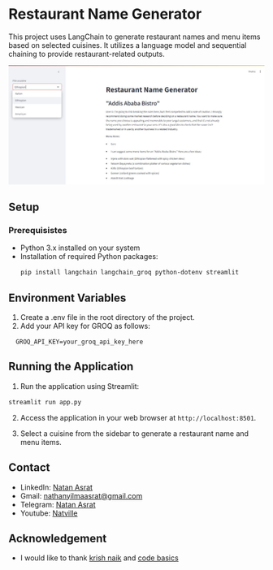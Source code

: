 # Restaurant Name Generator
This project uses LangChain to generate restaurant names and menu items based on selected cuisines. It utilizes a language model and sequential chaining to provide restaurant-related outputs.

![screenshot](./screenshot.jpg)
## Setup
### Prerequisistes
- Python 3.x installed on your system
- Installation of required Python packages:
  ```bash
  pip install langchain langchain_groq python-dotenv streamlit

## Environment Variables
 1. Create a .env file in the root directory of the project.
 2. Add your API key for GROQ as follows:
 ```plaintext
   GROQ_API_KEY=your_groq_api_key_here
   ```
## Running the Application

 1. Run the application using Streamlit:
   ```bash
   streamlit run app.py
   ```

 2. Access the application in your web browser at `http://localhost:8501`.

 3. Select a cuisine from the sidebar to generate a restaurant name and menu items.

## Contact
 - LinkedIn: [Natan Asrat](https://linkedin.com/in/natan-asrat)
 - Gmail: nathanyilmaasrat@gmail.com
 - Telegram: [Natan Asrat](https://t.me/fail_your_way_to_success)
 - Youtube: [Natville](https://www.youtube.com/@natvilletutor)

## Acknowledgement
 - I would like to thank [krish naik](https://www.youtube.com/@krishnaik06) and [code basics](https://www.youtube.com/@codebasics)